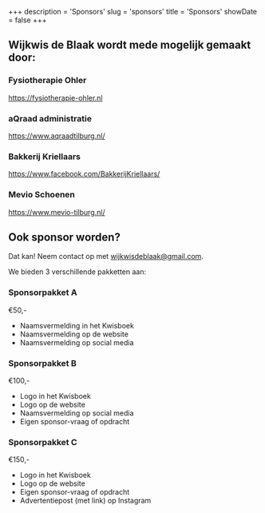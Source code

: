 +++
description = 'Sponsors'
slug = 'sponsors'
title = 'Sponsors'
showDate = false
+++


## Wijkwis de Blaak wordt mede mogelijk gemaakt door:

### Fysiotherapie Ohler
https://fysiotherapie-ohler.nl
<!--![Ohler](images/ohler.jpg)-->


### aQraad administratie
https://www.aqraadtilburg.nl/
<!--![aQraad](images/aqraad.jpg)-->


### Bakkerij Kriellaars
https://www.facebook.com/BakkerijKriellaars/
<!--![Kriellaars](images/kriellaars.jpeg)-->


### Mevio Schoenen
https://www.mevio-tilburg.nl/
<!--![Mevio](images/mevio.png)-->


## Ook sponsor worden?
Dat kan! Neem contact op met [wijkwisdeblaak@gmail.com](mailto:wijkwisdeblaak@gmail.com).

We bieden 3 verschillende pakketten aan:

### Sponsorpakket A
€50,-
* Naamsvermelding in het Kwisboek
* Naamsvermelding op de website
* Naamsvermelding op social media

### Sponsorpakket B
€100,-
* Logo in het Kwisboek 
* Logo op de website
* Naamsvermelding op social media
* Eigen sponsor-vraag of opdracht

### Sponsorpakket C
€150,-
* Logo in het Kwisboek
* Logo op de website
* Eigen sponsor-vraag of opdracht
* Advertentiepost (met link) op Instagram
